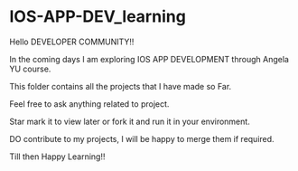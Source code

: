 # IOS-APP-DEV_learning
Hello DEVELOPER COMMUNITY!!

In the coming days I am exploring IOS APP DEVELOPMENT through Angela YU course.

This folder contains all the projects that I have made so Far.

Feel free to ask anything related to project.

Star mark it to view later or fork it and run it in your environment.

DO contribute to my projects, I will be happy to merge them if required.

Till then Happy Learning!!

